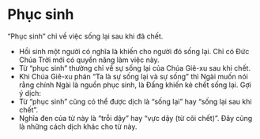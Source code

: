 # Phục sinh

“Phục sinh” chỉ về việc sống lại sau khi đã chết.
- Hồi sinh một người có nghĩa là khiến cho người đó sống lại. Chỉ có Đức Chúa Trời mới có quyền năng làm việc này.
- Từ “phục sinh” thường chỉ về sự sống lại của Chúa Giê-xu sau khi chết.
- Khi Chúa Giê-xu phán “Ta là sự sống lại và sự sống” thì Ngài muốn nói rằng chính Ngài là nguồn phục sinh, là Đấng khiến kẻ chết sống lại.
Gợi ý dịch:
- Từ “phục sinh” cũng có thể được dịch là “sống lại” hay “sống lại sau khi chết”.
- Nghĩa đen của từ này là “trỗi dậy” hay “vực dậy (từ cõi chết)”. Đây cũng là những cách dịch khác cho từ này.

